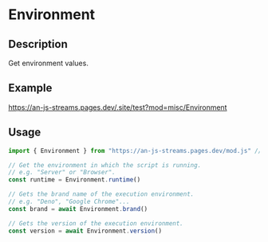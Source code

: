 # Environment

## Description
Get environment values.

## Example
https://an-js-streams.pages.dev/.site/test?mod=misc/Environment

## Usage
```ts
import { Environment } from "https://an-js-streams.pages.dev/mod.js" // or .ts

// Get the environment in which the script is running.
// e.g. "Server" or "Browser".
const runtime = Environment.runtime()

// Gets the brand name of the execution environment.
// e.g. "Deno", "Google Chrome"...
const brand = await Environment.brand()

// Gets the version of the execution environment.
const version = await Environment.version()
```